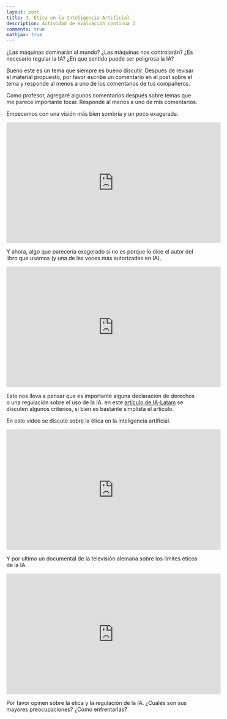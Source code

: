 ```yaml
---
layout: post
title: 3. Ética en la Inteligencia Artificial
description: Actividad de evaluación continua 3
comments: true
mathjax: true
---
```


¿Las máquinas dominarán al mundo? ¿Las máquinas nos controlarán?
¿Es necesario regular la IA? ¿En que sentido puede ser peligrosa la IA?

Bueno este es un tema que siempre es bueno discutir. Después de 
revisar el material propuesto, por favor escribe un comentario en el post
sobre el tema y responde al menos a uno de los comentarios de tus compañeros.

Como profesor, agregaré algunos comentarios después sobre temas que me parece
importante tocar. Responde al menos a uno de mis comentarios.

Empecemos con una visión más bien sombría y un poco exagerada.

<iframe width="560" height="315" src="https://www.youtube.com/embed/vLo7EywWqc4" frameborder="0" allow="accelerometer; autoplay; encrypted-media; gyroscope; picture-in-picture" allowfullscreen> </iframe>

Y ahora, algo que parecería exagerado si no es porque lo dice el autor del libro que usamos (y una 
de las voces más autorizadas en IA).

<iframe width="560" height="315" src="https://www.youtube.com/embed/TlO2gcs1YvM" frameborder="0" allow="accelerometer; autoplay; encrypted-media; gyroscope; picture-in-picture" allowfullscreen> </iframe>

Esto nos lleva a pensar que es importante alguna declaración de derechos o una regulación sobre el uso de la IA. en este [artículo de IA-Latam](https://ia-latam.com/2019/02/27/9285/) se discuten algunos criterios, si bien es bastante simplista el artículo.

En este video se discute sobre la ética en la inteligencia artificial.

<iframe width="560" height="315" src="https://www.youtube.com/embed/e3vU484bCgQ" frameborder="0" allow="accelerometer; autoplay; encrypted-media; gyroscope; picture-in-picture" allowfullscreen> </iframe>


Y por ultimo un documental de la televisión alemana sobre los límites éticos de la IA.

<iframe width="560" height="315" src="https://www.youtube.com/embed/sHVwwriaT6k" frameborder="0" allow="accelerometer; autoplay; encrypted-media; gyroscope; picture-in-picture" allowfullscreen> </iframe>

Por favor opinen sobre la ética y la regulación de la IA. ¿Cuales son sus mayores preocupaciones? ¿Como enfrentarlas?

